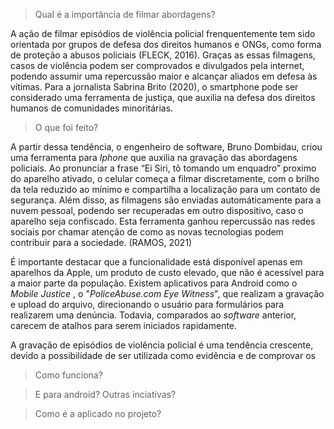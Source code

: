 > Qual é a importância de filmar abordagens?

A ação de filmar episódios de violência policial frenquentemente tem sido orientada por grupos de defesa dos direitos humanos e ONGs, como forma de proteção a abusos policiais (FLECK, 2016). Graças as essas filmagens, casos de violência podem ser comprovados e divulgados pela internet, podendo assumir uma repercussão maior e alcançar aliados em defesa às vítimas. Para a jornalista Sabrina Brito (2020), o smartphone pode ser considerado uma ferramenta de justiça, que auxilia na defesa dos direitos humanos de comunidades minoritárias.


> O que foi feito?

A partir dessa tendência, o engenheiro de software, Bruno Dombidau, criou uma ferramenta para *Iphone* que auxilia na gravação das abordagens policiais.  Ao pronunciar a frase “Ei Siri, tô tomando um enquadro” proximo do aparelho ativado, o celular começa a filmar discretamente, com o brilho da tela reduzido ao mínimo e compartilha a localização para um contato de segurança. Além disso, as filmagens são enviadas automáticamente para a nuvem pessoal, podendo ser recuperadas em outro dispositivo, caso o aparelho seja confiscado. Esta ferramenta ganhou repercussão nas redes sociais por chamar atenção de como as novas tecnologias podem contribuir para a sociedade. (RAMOS, 2021)

É importante destacar que a funcionalidade está disponível apenas em aparelhos da Apple, um produto de custo elevado, que não é acessível para a maior parte da população. Existem aplicativos para Android como o *Mobile Justice* , o "*PoliceAbuse.com Eye Witness*", que realizam a gravação e upload do arquivo, direcionando o usuário para formulários para realizarem uma denúncia. Todavia, comparados ao *software* anterior,  carecem de atalhos para serem iniciados rapidamente.

A gravação de episódios de violência policial é uma tendência crescente, devido a possibilidade de ser utilizada como evidência e de comprovar os 

> Como funciona?


> E para android? Outras inciativas?


> Como é a aplicado no projeto?

